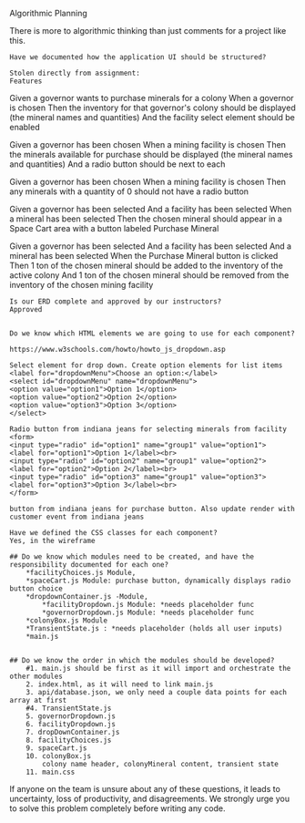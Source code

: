 Algorithmic Planning

There is more to algorithmic thinking than just comments for a project like this.

    Have we documented how the application UI should be structured?

    Stolen directly from assignment:
    Features

Given a governor wants to purchase minerals for a colony
When a governor is chosen
Then the inventory for that governor's colony should be displayed (the mineral names and quantities)
And the facility select element should be enabled

Given a governor has been chosen
When a mining facility is chosen
Then the minerals available for purchase should be displayed (the mineral names and quantities)
And a radio button should be next to each

Given a governor has been chosen
When a mining facility is chosen
Then any minerals with a quantity of 0 should not have a radio button

Given a governor has been selected
And a facility has been selected
When a mineral has been selected
Then the chosen mineral should appear in a Space Cart area with a button labeled Purchase Mineral

Given a governor has been selected
And a facility has been selected
And a mineral has been selected
When the Purchase Mineral button is clicked
Then 1 ton of the chosen mineral should be added to the inventory of the active colony And 1 ton of the chosen mineral should be removed from the inventory of the chosen mining facility

    Is our ERD complete and approved by our instructors?
    Approved


    Do we know which HTML elements we are going to use for each component?

    https://www.w3schools.com/howto/howto_js_dropdown.asp

    Select element for drop down. Create option elements for list items
    <label for="dropdownMenu">Choose an option:</label>
    <select id="dropdownMenu" name="dropdownMenu">
    <option value="option1">Option 1</option>
    <option value="option2">Option 2</option>
    <option value="option3">Option 3</option>
    </select>

    Radio button from indiana jeans for selecting minerals from facility
    <form>
    <input type="radio" id="option1" name="group1" value="option1">
    <label for="option1">Option 1</label><br>
    <input type="radio" id="option2" name="group1" value="option2">
    <label for="option2">Option 2</label><br>
    <input type="radio" id="option3" name="group1" value="option3">
    <label for="option3">Option 3</label><br>
    </form>

    button from indiana jeans for purchase button. Also update render with customer event from indiana jeans

    Have we defined the CSS classes for each component?
    Yes, in the wireframe

    ## Do we know which modules need to be created, and have the responsibility documented for each one?
        *facilityChoices.js Module,
        *spaceCart.js Module: purchase button, dynamically displays radio button choice
        *dropdownContainer.js -Module,
            *facilityDropdown.js Module: *needs placeholder func
            *governorDropdown.js Module: *needs placeholder func
        *colonyBox.js Module
        *TransientState.js : *needs placeholder (holds all user inputs)
        *main.js


    ## Do we know the order in which the modules should be developed?
        #1. main.js should be first as it will import and orchestrate the other modules
        2. index.html, as it will need to link main.js
        3. api/database.json, we only need a couple data points for each array at first
        #4. TransientState.js
        5. governorDropdown.js
        6. facilityDropdown.js
        7. dropDownContainer.js
        8. facilityChoices.js
        9. spaceCart.js
        10. colonyBox.js
            colony name header, colonyMineral content, transient state
        11. main.css

If anyone on the team is unsure about any of these questions, it leads to uncertainty, loss of productivity, and disagreements. We strongly urge you to solve this problem completely before writing any code.
